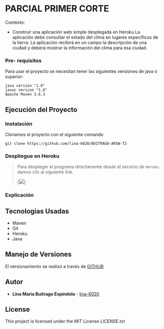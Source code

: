 # PARCIAL PRIMER CORTE 
Contexto:

* Construir una aplicación web simple desplegada en Heroku.La aplicación debe consultar el estado del clima en lugares específicos de la tierra.  La aplicación recibirá en un campo la descripción de una ciudad y deberá mostrar la información del clima para esa ciudad.


### Pre- requisitos 

Para usar el proyecto se necesitan tener las siguientes versiones de java o superior:


```
java version "1.8"
javac version "1.8"
Apache Maven 3.6.3

```
## Ejecución del Proyecto
### Instalación

Clonamos el proyecto con el siguiente comando


```
git clone https://github.com/lina-6020/BUITRAGO-ARSW-T2
```
### Despliegue en Heroku 
> Para desplegar el programa directamente desde el servicio de ```Heroku``` damos clic al siguiente link.
> 
> [![](/img/deploy.PNG)]

### Explicación

## Tecnologias Usadas

* Maven
* Git 
* Heroku 
* Java



## Manejo de Versiones

El versionamiento se realizó a través de [GITHUB](https://github.com/lina-6020/AREP-PARCIAL01)

## Autor

* **Lina Maria Buitrago Espindola** - [lina-6020](https://github.com/lina-6020)


## License

This project is licensed under the MIT License _LICENSE.txt_





